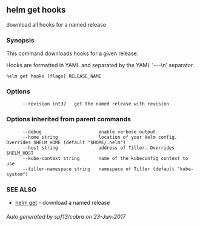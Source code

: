 ## helm get hooks

download all hooks for a named release

### Synopsis



This command downloads hooks for a given release.

Hooks are formatted in YAML and separated by the YAML '---\n' separator.


```
helm get hooks [flags] RELEASE_NAME
```

### Options

```
      --revision int32   get the named release with revision
```

### Options inherited from parent commands

```
      --debug                     enable verbose output
      --home string               location of your Helm config. Overrides $HELM_HOME (default "$HOME/.helm")
      --host string               address of Tiller. Overrides $HELM_HOST
      --kube-context string       name of the kubeconfig context to use
      --tiller-namespace string   namespace of Tiller (default "kube-system")
```

### SEE ALSO
* [helm get](helm_get.md)	 - download a named release

###### Auto generated by spf13/cobra on 23-Jun-2017
